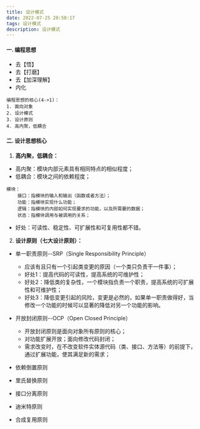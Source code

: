 ```yaml
---
title: 设计模式
date: 2022-07-25 20:58:17
tags: 设计模式
description: 设计模式
---
```


#### 一. 编程思想

- 去【悟】
- 去【打磨】
- 去【加深理解】
- 内化

```
编程思想的核心(4->1)：
1. 面向对象
2. 设计模式
3. 设计原则
4. 高内聚，低耦合
```



#### 二. 设计思想核心

1. **高内聚，低耦合：**

- 高内聚：模块内部元素具有相同特点的相似程度；
- 低耦合：模块之间的依赖程度；

```
模块：
	接口：指模块的输入和输出（函数或者方法）；
	功能：指模块实现什么功能；
	逻辑：指模块的内部如何实现要求的功能，以及所需要的数据；
	状态：指模块调用与被调用的关系；
```

- 好处：可读性、稳定性、可扩展性和可复用性都不错。

2. **设计原则（七大设计原则）：**

- 单一职责原则--SRP（Single Responsibility Principle）
  - 应该有且只有一个引起类变更的原因（一个类只负责干一件事）；
  - 好处1：提高代码的可读性，提高系统的可维护性；
  - 好处2：降低类的复杂性，一个模块指负责一个职责，提高系统的可扩展性和可维护性；
  - 好处3：降低变更引起的风险，变更是必然的，如果单一职责做得好，当修改一个功能的时候可以显著的降低对另一个功能的影响。
- 开放封闭原则--OCP（Open Closed Principle）
  - 开放封闭原则是面向对象所有原则的核心；
  - 对功能扩展开放；面向修改代码封闭；
  - 需求改变时，在不改变软件实体源代码（类、接口、方法等）的前提下，通过扩展功能，使其满足新的需求；
  
- 依赖倒置原则
- 里氏替换原则
- 接口分离原则
- 迪米特原则
- 合成复用原则
